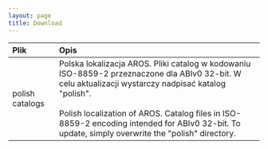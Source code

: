 ```yaml
---
layout: page
title: Download
---
```


| Plik | Opis |
| :------ |:--- |
| polish catalogs | Polska lokalizacja AROS. Pliki catalog w kodowaniu ISO-8859-2 przeznaczone dla ABIv0 32-bit. W celu aktualizacji wystarczy nadpisać katalog "polish".<br><br>Polish localization of AROS. Catalog files in ISO-8859-2 encoding intended for ABIv0 32-bit. To update, simply overwrite the "polish" directory.|
